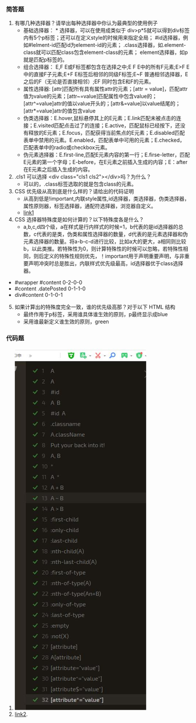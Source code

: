 ### 简答题
1. 有哪几种选择器？请举出每种选择器中你认为最典型的使用例子
    * 基础选择器： * 选择器，可以在使用成类似于 div>p*5就可以得到div标签内有5个p标签；还可以在定义style的时候用来指定全局； #id选择器，例如#lelment-id匹配id为element-id的元素； .class选择器，如.element-class就可以匹配class包含element-class的元素； element选择器，如p就是匹配p标签的。
    * 组合选择器： E,F E或F标签都包含在选择之中;E F E中的所有F元素;E>F E中的直接F子元素;E+F E标签后相邻的同级F标签;E~F 普通相邻选择器，E之后的F（无论是否直接相邻）;EF 同时包含E和F的元素。
    * 属性选择器:  [attr]匹配所有具有属性attr的元素；[attr = value]，匹配attr值为value的元素；[attr~=value]匹配属性中包含value的；[attr^=value]attr的值以value开头的；[attr&=value]以value结尾的；[attr*=value]attr的值包含value
    * 伪类选择器：E.hover,鼠标悬停其上的E元素；E.link匹配未被点击的连接；E.visited匹配点击过了的连接；E.active，匹配鼠标已经按下，还没有释放的E元素；E.focus，匹配获得当前焦点的E元素；E.disabled匹配表单中禁用的元素。E.enabled，匹配表单中可用的元素；E.checked，匹配表单中的radio或checkbox元素。
    * 伪元素选择器：E.first-line,匹配E元素内容的第一行；E.firse-letter，匹配E元素的第一个字母；E-before，在E元素之前插入生成的内容；E：after在E元素之后插入生成的内容。
1. .cls1 可以选择 &lt;div class="cls1 cls2">&lt;/div>吗？为什么？
    * 可以的，.class标签选取的就是包含class的元素。
1. CSS 优先级从高到底是什么样的？请给出的代码证明
    * 从高到低是!important,内联style属性,id选择器，类选择器，伪类选择器，属性原则器，标签选择器，通配符选择器，浏览器自定义。
    * [link1](https://github.com/a735315482/mfs-homework/blob/master/homework12_3.html)
1. CSS 选择器特殊度是如何计算的？以下特殊度各是什么？
    * a,b,c,d四个级，a在样式是行内样式的时候=1，b代表的是id选择器的总数，c代表的是类，伪类和属性选择器的数量，d代表的是元素选择器和伪元素选择器的数量。将a-b-c-d进行比较，比如a大的更大，a相同则比较b，以此类推。若特殊性为0，则计算特殊性的时候可以忽略，若特殊性相同，则后定义的特殊性规则优先，！important用于声明重要声明，与非重要声明冲突时总是胜出，内联样式优先级最高，id选择器优于class选择器。
+ #wrapper #content
0-2-0-0
+ #content .datePosted
0-1-1-0
+ div#content
0-1-0-1
5. 如果计算出的特殊度完全一致，谁的优先级高那？对于以下 HTML 结构
    * 最终作用于p标签，采用谁具体谁生效的原则，p最终显示成blue
    * 采用谁最新定义谁生效的原则，green

### 代码题
1. ![图片](https://github.com/a735315482/mfs-homework/blob/master/picture/AllDone.jpg)
2. [link2](https://github.com/a735315482/mfs-homework/blob/master/homework12_1.html).